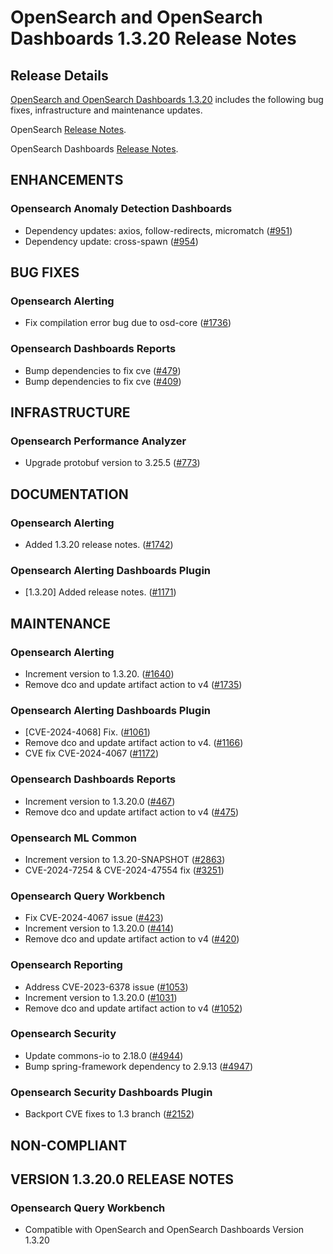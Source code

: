# OpenSearch and OpenSearch Dashboards 1.3.20 Release Notes

## Release Details

[OpenSearch and OpenSearch Dashboards 1.3.20](https://opensearch.org/versions/opensearch-1-3-20.html) includes the following bug fixes, infrastructure and maintenance updates.

OpenSearch [Release Notes](https://github.com/opensearch-project/OpenSearch/blob/main/release-notes/opensearch.release-notes-1.3.20.md).

OpenSearch Dashboards [Release Notes](https://github.com/opensearch-project/OpenSearch-Dashboards/blob/main/release-notes/opensearch-dashboards.release-notes-1.3.20.md).

## ENHANCEMENTS


### Opensearch Anomaly Detection Dashboards


* Dependency updates: axios, follow-redirects, micromatch ([#951](https://github.com/opensearch-project/anomaly-detection-dashboards-plugin/pull/951))
* Dependency update: cross-spawn ([#954](https://github.com/opensearch-project/anomaly-detection-dashboards-plugin/pull/954))


## BUG FIXES


### Opensearch Alerting


* Fix compilation error bug due to osd-core ([#1736](https://github.com/opensearch-project/alerting/pull/1736))


### Opensearch Dashboards Reports


* Bump dependencies to fix cve ([#479](https://github.com/opensearch-project/dashboards-reporting/pull/479))
* Bump dependencies to fix cve ([#409](https://github.com/opensearch-project/dashboards-reporting/pull/409))


## INFRASTRUCTURE


### Opensearch Performance Analyzer


* Upgrade protobuf version to 3.25.5 ([#773](https://github.com/opensearch-project/performance-analyzer/pull/773))


## DOCUMENTATION


### Opensearch Alerting


* Added 1.3.20 release notes. ([#1742](https://github.com/opensearch-project/alerting/pull/1742))


### Opensearch Alerting Dashboards Plugin


* [1.3.20] Added release notes. ([#1171](https://github.com/opensearch-project/alerting-dashboards-plugin/pull/1171))


## MAINTENANCE


### Opensearch Alerting


* Increment version to 1.3.20. ([#1640](https://github.com/opensearch-project/alerting/pull/1640))
* Remove dco and update artifact action to v4 ([#1735](https://github.com/opensearch-project/alerting/pull/1735))


### Opensearch Alerting Dashboards Plugin


* [CVE-2024-4068] Fix. ([#1061](https://github.com/opensearch-project/alerting-dashboards-plugin/pull/1061))
* Remove dco and update artifact action to v4. ([#1166](https://github.com/opensearch-project/alerting-dashboards-plugin/pull/1166))
* CVE fix CVE-2024-4067 ([#1172](https://github.com/opensearch-project/alerting-dashboards-plugin/pull/1172))


### Opensearch Dashboards Reports


* Increment version to 1.3.20.0 ([#467](https://github.com/opensearch-project/dashboards-reporting/pull/467))
* Remove dco and update artifact action to v4 ([#475](https://github.com/opensearch-project/dashboards-reporting/pull/475))


### Opensearch ML Common


* Increment version to 1.3.20-SNAPSHOT ([#2863](https://github.com/opensearch-project/ml-commons/pull/2863))
* CVE-2024-7254 & CVE-2024-47554 fix ([#3251](https://github.com/opensearch-project/ml-commons/pull/3251))


### Opensearch Query Workbench


* Fix CVE-2024-4067 issue ([#423](https://github.com/opensearch-project/dashboards-query-workbench/pull/423))
* Increment version to 1.3.20.0 ([#414](https://github.com/opensearch-project/dashboards-query-workbench/pull/414))
* Remove dco and update artifact action to v4 ([#420](https://github.com/opensearch-project/dashboards-query-workbench/pull/420))


### Opensearch Reporting


* Address CVE-2023-6378 issue ([#1053](https://github.com/opensearch-project/reporting/pull/1053))
* Increment version to 1.3.20.0 ([#1031](https://github.com/opensearch-project/reporting/pull/1031))
* Remove dco and update artifact action to v4 ([#1052](https://github.com/opensearch-project/reporting/pull/1052))


### Opensearch Security


* Update commons-io to 2.18.0 ([#4944](https://github.com/opensearch-project/security/pull/4944))
* Bump spring-framework dependency to 2.9.13 ([#4947](https://github.com/opensearch-project/security/pull/4947))


### Opensearch Security Dashboards Plugin


* Backport CVE fixes to 1.3 branch ([#2152](https://github.com/opensearch-project/security-dashboards-plugin/pull/2152))


## NON-COMPLIANT


## VERSION 1.3.20.0 RELEASE NOTES


### Opensearch Query Workbench


* Compatible with OpenSearch and OpenSearch Dashboards Version 1.3.20


